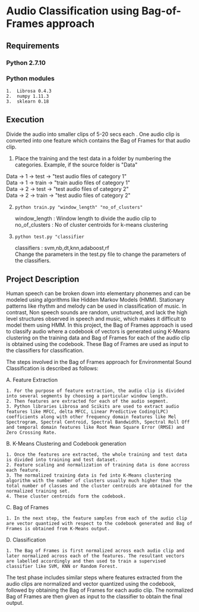 
# Audio Classification using Bag-of-Frames approach

## Requirements

### Python 2.7.10 

### Python modules 

    1.  Librosa 0.4.3
    2.  numpy 1.11.3
    3.  sklearn 0.18
    
## Execution     

Divide the audio into smaller clips of 5-20 secs each . One audio clip is converted into one feature which contains the Bag of Frames for that audio clip. 

1. Place the training and the test data in a folder by numbering the categories. Example, if the source folder is "Data"
  
  Data -> 1 -> test -> "test audio files of category 1" <br />
  Data -> 1 -> train -> "train audio files of category 1"<br />
  Data -> 2 -> test -> "test audio files of category 2"<br />
  Data -> 2 -> train -> "test audio files of category 2"<br />
  
2. ```python train.py "window_length" "no_of_clusters" ```

    window_length   : Window length to divide the audio clip to <br />
    no_of_clusters  : No of cluster centroids for k-means clustering   <br />
  
3. ```python test.py "classifier``` 

   classifiers : svm,nb,dt,knn,adaboost,rf<br />
   Change the parameters in the test.py file to change the parameters of the classifiers.<br />

## Project Description 
Human speech can be broken down into elementary phonemes and can be modeled using algorithms like Hidden Markov Models (HMM). Stationary patterns like rhythm and melody can be used in classification of music. In contrast, Non speech sounds are random, unstructured, and lack the high level structures observed in speech and music, which makes it difficult to model them using HMM. In this project, the Bag of Frames approach is used to classify audio where a codebook of vectors is generated using K-Means clustering on the training data and  Bag of Frames for each of the audio clip is obtained using the codebook. These Bag of Frames are used as input to the classifiers for classification. 

The steps involved in the Bag of Frames approach for Environmental Sound Classification is described as follows: 


A.	Feature Extraction
    
    1. For the purpose of feature extraction, the audio clip is divided into several segments by choosing a particular window length.  
    2. Then features are extracted for each of the audio segment.
    3. Python libraries Librosa and Scikits are used to extract audio features like MFCC, delta MFCC, Linear Predictive Coding(LPC) coefficients along with other frequency domain features like Mel Spectrogram, Spectral Centroid, Spectral Bandwidth, Spectral Roll Off   and temporal domain features like Root Mean Square Error (RMSE) and Zero Crossing Rate. 
    
    
B.	K-Means Clustering and Codebook generation

    1. Once the features are extracted, the whole training and test data is divided into training and test dataset. 
    2. Feature scaling and normalization of training data is done accross each feature.
    3. The normalized training data is fed into K-Means clustering algorithm with the number of clusters usually much higher than the total number of classes and the cluster centroids are obtained for the normalized training set. 
    4. These cluster centroids form the codebook. 

C.	Bag of Frames
    
    1. In the next step, the feature samples from each of the audio clip are vector quantized with respect to the codebook generated and Bag of Frames is obtained from K-Means output.
    
D.	Classification

    1. The Bag of Frames is first normalized across each audio clip and later normalized across each of the features. The resultant vectors are labelled accordingly and then used to train a supervised classifier like SVM, KNN or Random Forest.
    
    
The test phase includes similar steps where features extracted from the audio clips are normalized and vector quantized using the codebook, followed by obtaining the Bag of Frames for each audio clip.  The normalized Bag of Frames are then given as input to the classifier to obtain the final output.


